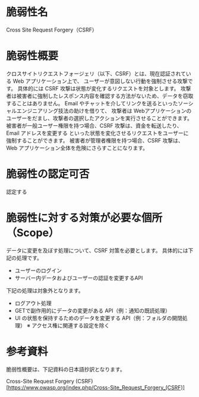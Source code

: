 # 脆弱性名
Cross Site Request Forgery（CSRF）

# 脆弱性概要
クロスサイトリクエストフォージェリ（以下、CSRF）とは、現在認証されている Web アプリケーション上で、
ユーザーが意図しない行動を強制させる攻撃です。
具体的には CSRF 攻撃は状態が変化するリクエストを対象とします。
攻撃者は被害者に強制したレスポンス内容を確認する方法がないため、データを窃取することはありません。
Email やチャットを介してリンクを送るといったソーシャルエンジニアリング技法の助けを借りて、
攻撃者は Webアプリケーションのユーザーをだまし、攻撃者の選択したアクションを実行させることができます。
被害者が一般ユーザー権限を持つ場合、CSRF 攻撃は、資金を転送したり、Email アドレスを変更する
といった状態を変化させるリクエストをユーザーに強制することができます。
被害者が管理者権限を持つ場合、CSRF 攻撃は、Web アプリケーション全体を危険にさらすことになります。

# 脆弱性の認定可否
認定する

# 脆弱性に対する対策が必要な個所（Scope）
データに変更を及ぼす処理について、CSRF 対策を必要とします。
具体的には下記の処理です。

* ユーザーのログイン
* サーバー内データおよびユーザーの認証を変更するAPI

下記の処理は対象外となります。

* ログアウト処理
* GETで副作用的にデータの変更がある API（例：通知の既読処理）
* UI の状態を保持するためのデータを変更する API（例：フォルダの開閉処理）
※ アクセス権に関連する設定を除く

# 参考資料
脆弱性概要は、下記資料の日本語抄訳となります。

Cross-Site Request Forgery (CSRF)
[https://www.owasp.org/index.php/Cross-Site_Request_Forgery_(CSRF)]

